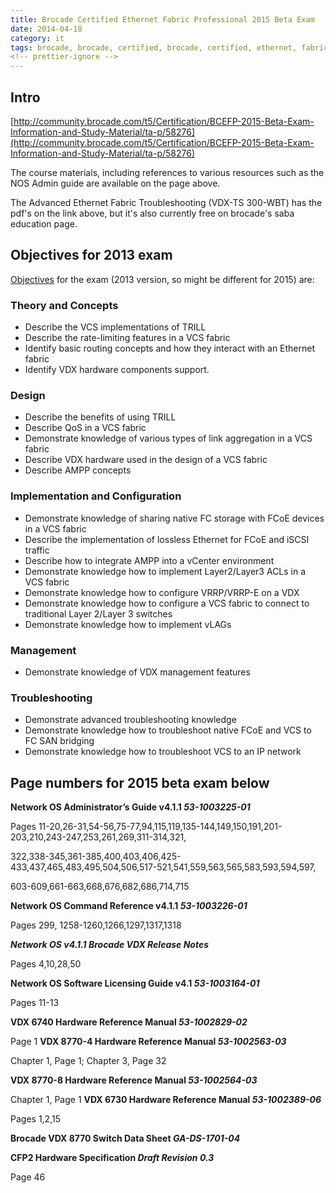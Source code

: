 ```yaml
---
title: Brocade Certified Ethernet Fabric Professional 2015 Beta Exam
date: 2014-04-18
category: it
tags: brocade, brocade, certified, brocade, certified, ethernet, fabric, professional, certification
<!-- prettier-ignore -->
---
```


## Intro

[http://community.brocade.com/t5/Certification/BCEFP-2015-Beta-Exam-Information-and-Study-Material/ta-p/58276](http://community.brocade.com/t5/Certification/BCEFP-2015-Beta-Exam-Information-and-Study-Material/ta-p/58276)

The course materials, including references to various resources such as the NOS
Admin guide are available on the page above.

The Advanced Ethernet Fabric Troubleshooting (VDX-TS 300-WBT) has the pdf's on
the link above, but it's also currently free on brocade's saba education page.

## Objectives for 2013 exam

[Objectives](http://www.brocade.com/education/certification-accreditation/certified-ethernet-fabric-professional/index.page "on brocade.com") for
the exam (2013 version, so might be different for 2015) are:

### Theory and Concepts

- Describe the VCS implementations of TRILL
- Describe the rate-limiting features in a VCS fabric
- Identify basic routing concepts and how they interact with an Ethernet fabric
- Identify VDX hardware components support.

### Design

- Describe the benefits of using TRILL
- Describe QoS in a VCS fabric
- Demonstrate knowledge of various types of link aggregation in a VCS fabric
- Describe VDX hardware used in the design of a VCS fabric
- Describe AMPP concepts

### Implementation and Configuration

- Demonstrate knowledge of sharing native FC storage with FCoE devices in a VCS
  fabric
- Describe the implementation of lossless Ethernet for FCoE and iSCSI traffic
- Describe how to integrate AMPP into a vCenter environment
- Demonstrate knowledge how to implement Layer2/Layer3 ACLs in a VCS fabric
- Demonstrate knowledge how to configure VRRP/VRRP-E on a VDX
- Demonstrate knowledge how to configure a VCS fabric to connect to traditional
  Layer 2/Layer 3 switches
- Demonstrate knowledge how to implement vLAGs

### Management

- Demonstrate knowledge of VDX management features

### Troubleshooting

- Demonstrate advanced troubleshooting knowledge
- Demonstrate knowledge how to troubleshoot native FCoE and VCS to FC SAN
  bridging
- Demonstrate knowledge how to troubleshoot VCS to an IP network

## Page numbers for 2015 beta exam below

**Network OS Administrator’s Guide v4.1.1 *53-1003225-01***

Pages
11-20,26-31,54-56,75-77,94,115,119,135-144,149,150,191,201-203,210,243-247,253,261,269,311-314,321,

322,338-345,361-385,400,403,406,425-433,437,465,483,495,504,506,517-521,541,559,563,565,583,593,594,597,

603-609,661-663,668,676,682,686,714,715

**Network OS Command Reference v4.1.1 _53-1003226-01_**

Pages 299, 1258-1260,1266,1297,1317,1318

**_Network OS v4.1.1 Brocade VDX Release Notes_**

Pages 4,10,28,50

**Network OS Software Licensing Guide v4.1 *53-1003164-01***

Pages 11-13

**VDX 6740 Hardware Reference Manual *53-1002829-02***

Page 1 **VDX 8770-4 Hardware Reference Manual *53-1002563-03***

Chapter 1, Page 1; Chapter 3, Page 32

**VDX 8770-8 Hardware Reference Manual *53-1002564-03***

Chapter 1, Page 1 **VDX 6730 Hardware Reference Manual *53-1002389-06***

Pages 1,2,15

**Brocade VDX 8770 Switch Data Sheet *GA-DS-1701-04***

**CFP2 Hardware Specification *Draft Revision 0.3***

Page 46
